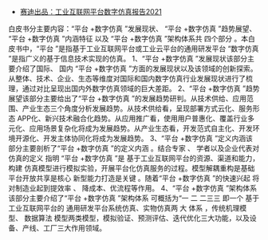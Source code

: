 - [赛迪出品：工业互联网平台数字仿真报告2021](https://mp.weixin.qq.com/s/qj390F1h9AQr0JiZdxjS8g)

白皮书分主要内容：“平台 +数字仿真 ”发展现状、 “平台 +数字仿真  ”趋势展望、 “平台 +数字仿真 ”内涵特征 以及 “平台 +数字仿真 ”架构体系共 四个部分 。本白皮书中，“平台  ”是指基于工业互联网平台或工业云平台的通用研发平台 “数字仿真 ”是指广义的基于信息技术实现的仿真。 1、“平台 +数字仿真 ”发展现状该部分主要介绍了国际、 国内 “平台 +数字仿真 ”方面的发展现状以及该领域的创新探索。从整体、技术、企业、生态等维度对国际和国内数字仿真行业发展现状进行了梳理，通过对比呈现出国内外数字仿真领域的巨大差距。 2、“平台 +数字仿真 ”趋势展望该部分主要给出了“平台 +数字仿真  ”的发展趋势研判。从技术供给、应用范围、产业生态三个角度分析发展趋势。从技术供给看，呈现部署方式云化、服务形态  APP化、新兴技术融合化趋势。从应用推广看，使用用户普惠化、覆盖行业多元化、应用场景复杂化将成为发展趋势。从产业生态看，开发范式自主化、开发环境开源化、开发主体协同化将成为发展趋势。 3、“平台 +数字仿真 ”定义内涵该部分主要剖析了“平台 +数字仿真 ”的定义内涵 。结合专家 、 学者以及企业代表对仿真的定义 指明 “平台 +数字仿真 ”是 基于工业互联网平台的资源、渠道和能力，构建 仿真模型进行模拟实验，开展平台化仿真服务的过程。模型解耦重构是基础 平台开放共享是核心  新型能力打造是关键 。随着“平台 +数字仿真 ”的快速兴起 将对制造业起到提效率 、 降成本、优流程等作用。 4、“平台 +数字仿真 ”架构体系该部分主要介绍了“平台 +数字仿真 ”架构体系 可概括为“一 二 二三三 即一个 基于工业互联网平台的  通用研发平台系统仿真、实物仿真两 大 体系 ，传统机理模型、 数据算法  模型两类模型，模拟验证、预测评估、迭代优化三大功能，以及设备、产线、工厂三大作用领域。

